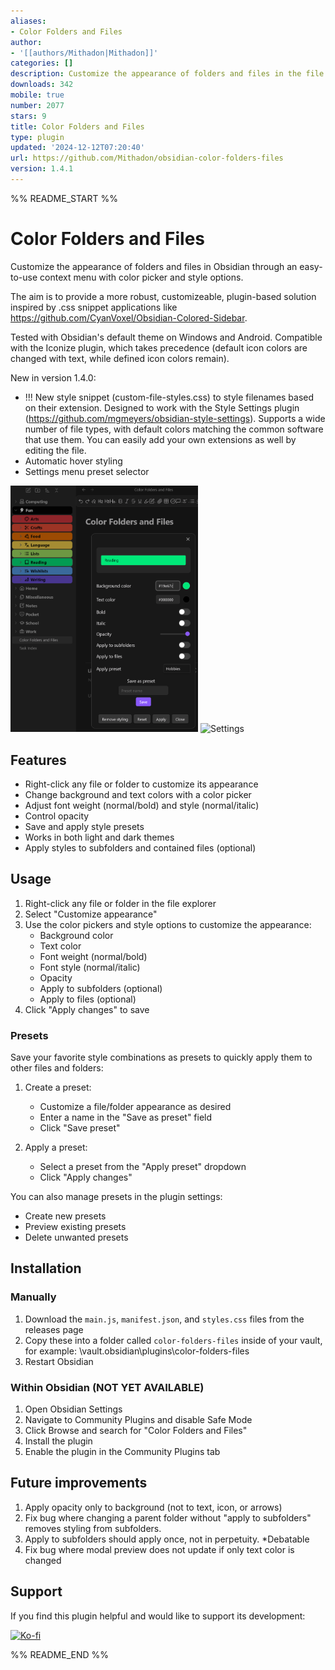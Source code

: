```yaml
---
aliases:
- Color Folders and Files
author:
- '[[authors/Mithadon|Mithadon]]'
categories: []
description: Customize the appearance of folders and files in the file explorer.
downloads: 342
mobile: true
number: 2077
stars: 9
title: Color Folders and Files
type: plugin
updated: '2024-12-12T07:20:40'
url: https://github.com/Mithadon/obsidian-color-folders-files
version: 1.4.1
---
```


%% README_START %%

# Color Folders and Files

Customize the appearance of folders and files in Obsidian through an easy-to-use context menu with color picker and style options.

The aim is to provide a more robust, customizeable, plugin-based solution inspired
by .css snippet applications like https://github.com/CyanVoxel/Obsidian-Colored-Sidebar.

Tested with Obsidian's default theme on Windows and Android. Compatible with the Iconize plugin, which takes precedence (default icon colors are changed with text, while defined icon colors remain).

New in version 1.4.0:
- !!! New style snippet (custom-file-styles.css) to style filenames based on their extension. Designed to work with the Style Settings plugin (https://github.com/mgmeyers/obsidian-style-settings). Supports a wide number of file types, with default colors matching the common software that use them. You can easily add your own extensions as well by editing the file.
- Automatic hover styling
- Settings menu preset selector

<img src="https://raw.githubusercontent.com/Mithadon/obsidian-color-folders-files/HEAD/res/contextual.png" alt="Context Menu" width="300"/> <img src="res/settings.png" alt="Settings" width="500"/>

## Features

- Right-click any file or folder to customize its appearance
- Change background and text colors with a color picker
- Adjust font weight (normal/bold) and style (normal/italic)
- Control opacity
- Save and apply style presets
- Works in both light and dark themes
- Apply styles to subfolders and contained files (optional)

## Usage

1. Right-click any file or folder in the file explorer
2. Select "Customize appearance"
3. Use the color pickers and style options to customize the appearance:
   - Background color
   - Text color
   - Font weight (normal/bold)
   - Font style (normal/italic)
   - Opacity
   - Apply to subfolders (optional)
   - Apply to files (optional)
4. Click "Apply changes" to save

### Presets

Save your favorite style combinations as presets to quickly apply them to other files and folders:

1. Create a preset:
   - Customize a file/folder appearance as desired
   - Enter a name in the "Save as preset" field
   - Click "Save preset"

2. Apply a preset:
   - Select a preset from the "Apply preset" dropdown
   - Click "Apply changes"

You can also manage presets in the plugin settings:
- Create new presets
- Preview existing presets
- Delete unwanted presets

## Installation

### Manually
1. Download the `main.js`, `manifest.json`, and `styles.css` files from the releases page
2. Copy these into a folder called `color-folders-files` inside of your vault,
for example: \vault\.obsidian\plugins\color-folders-files
3. Restart Obsidian



### Within Obsidian (NOT YET AVAILABLE)
1. Open Obsidian Settings
2. Navigate to Community Plugins and disable Safe Mode
3. Click Browse and search for "Color Folders and Files"
4. Install the plugin
5. Enable the plugin in the Community Plugins tab


## Future improvements
1. Apply opacity only to background (not to text, icon, or arrows)
2. Fix bug where changing a parent folder without "apply to subfolders" removes styling from subfolders. 
3. Apply to subfolders should apply once, not in perpetuity. *Debatable
4. Fix bug where modal preview does not update if only text color is changed

## Support

If you find this plugin helpful and would like to support its development:

[![Ko-fi](https://ko-fi.com/img/githubbutton_sm.svg)](https://ko-fi.com/mithadon)


%% README_END %%
